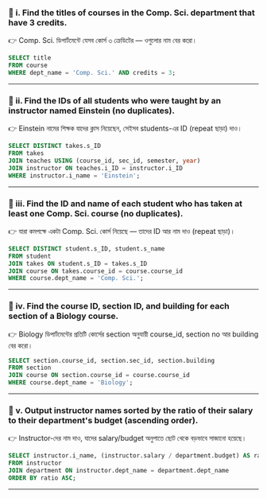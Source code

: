 

### 🔹 i. **Find the titles of courses in the Comp. Sci. department that have 3 credits.**  
👉 Comp. Sci. ডিপার্টমেন্টে যেসব কোর্স ৩ ক্রেডিটের — ওগুলোর নাম বের করো।

```sql
SELECT title
FROM course
WHERE dept_name = 'Comp. Sci.' AND credits = 3;
```

---

### 🔹 ii. **Find the IDs of all students who were taught by an instructor named Einstein (no duplicates).**  
👉 Einstein নামের শিক্ষক যাদের ক্লাস নিয়েছেন, সেইসব students-এর ID (repeat ছাড়া) দাও।

```sql
SELECT DISTINCT takes.s_ID
FROM takes
JOIN teaches USING (course_id, sec_id, semester, year)
JOIN instructor ON teaches.i_ID = instructor.i_ID
WHERE instructor.i_name = 'Einstein';
```

---

### 🔹 iii. **Find the ID and name of each student who has taken at least one Comp. Sci. course (no duplicates).**  
👉 যারা কমপক্ষে একটা Comp. Sci. কোর্স নিয়েছে — তাদের ID আর নাম দাও (repeat ছাড়া)।

```sql
SELECT DISTINCT student.s_ID, student.s_name
FROM student
JOIN takes ON student.s_ID = takes.s_ID
JOIN course ON takes.course_id = course.course_id
WHERE course.dept_name = 'Comp. Sci.';
```

---

### 🔹 iv. **Find the course ID, section ID, and building for each section of a Biology course.**  
👉 Biology ডিপার্টমেন্টের প্রতিটি কোর্সের section অনুযায়ী course_id, section no আর building বের করো।

```sql
SELECT section.course_id, section.sec_id, section.building
FROM section
JOIN course ON section.course_id = course.course_id
WHERE course.dept_name = 'Biology';
```

---

### 🔹 v. **Output instructor names sorted by the ratio of their salary to their department's budget (ascending order).**  
👉 Instructor-দের নাম দাও, যাদের salary/budget অনুপাতে ছোট থেকে বড়ভাবে সাজানো হয়েছে।

```sql
SELECT instructor.i_name, (instructor.salary / department.budget) AS ratio
FROM instructor
JOIN department ON instructor.dept_name = department.dept_name
ORDER BY ratio ASC;
```

---
